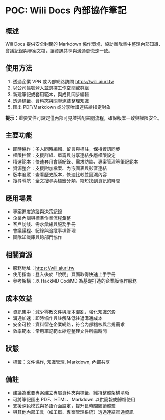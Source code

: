 # POC: Wili Docs 內部協作筆記

## 概述
Wili Docs 提供安全封閉的 Markdown 協作環境，協助團隊集中整理內部知識、會議紀錄與專案文檔，讓資訊共享與溝通更快速一致。

## 使用方法
1. 透過企業 VPN 或內部網路訪問 https://wili.aiurl.tw
2. 以公司帳號登入並選擇工作空間或群組
3. 新建筆記或套用範本，與成員同步編輯
4. 透過標籤、資料夾與關聯連結整理知識
5. 匯出 PDF/Markdown 或分享唯讀連結給指定對象

**提示**：重要文件可設定僅內部可見並搭配審閱流程，確保版本一致與權限安全。

## 主要功能
- 即時協作：多人同時編輯、留言與標註，保持資訊同步
- 權限控管：支援群組、單篇與分享連結多層權限設定
- 精選範本：快速套用會議紀錄、需求訪談、專案管理等筆記範本
- 資源整合：支援附加檔案、內嵌圖表與影音連結
- 版本追蹤：查看歷史版本，快速比較並回溯內容
- 搜尋導航：全文搜尋與標籤分類，縮短找到資訊的時間

## 應用場景
- 專案進度追蹤與決策紀錄
- 企業內訓與標準作業流程彙整
- 客戶訪談、需求彙總與服務手冊
- 會議議程、紀錄與追蹤事項管理
- 團隊知識庫與跨部門協作

## 相關資源
- 服務地址：https://wili.aiurl.tw
- 使用指南：登入後於「說明」頁面取得快速上手手冊
- 參考架構：以 HackMD CodiMD 為基礎打造的企業版協作服務

## 成本效益
- 資訊集中：減少零散文件與版本混亂，強化知識沉澱
- 溝通加速：即時協作與註解降低往返溝通成本
- 安全可控：資料留在企業網路，符合內部稽核與合規需求
- 效率範本：常用筆記範本縮短整理文件所需時間

## 狀態
- 標籤：文件協作, 知識管理, Markdown, 內部共享

## 備註
- 建議為重要專案建立專屬資料夾與標籤，維持整體架構清晰
- 可將筆記匯出 PDF、HTML、Markdown 以供簡報或歸檔使用
- 支援深色模式與多語介面設定，提升長時間閱讀體驗
- 與其他內部工具（如工單、專案管理系統）透過連結互通資訊
